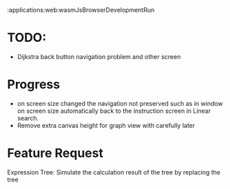 :applications:web:wasmJsBrowserDevelopmentRun
# TODO:
- Dijkstra back button navigation problem and other screen
# Progress
- on screen size changed the navigation not preserved such as in window on screen size
  automatically back to the instruction screen in Linear search.
- Remove extra canvas height for graph view with carefully later

# Feature Request
Expression Tree:
Simulate the calculation result of the tree by replacing the tree


